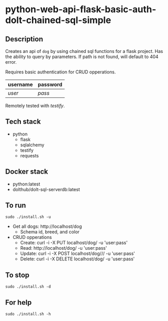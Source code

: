 # python-web-api-flask-basic-auth-dolt-chained-sql-simple

## Description
Creates an api of `dog` by using chained sql functions for a flask project.
Has the ability to query by parameters.
If path is not found, will default to 404 error.

Requires basic authentication for CRUD opperations.

| username | password |
| ------- | -------- |
| *user* | *pass* |

Remotely tested with *testify*.

## Tech stack
- python
  - flask
  - sqlalchemy
  - testify
  - requests

## Docker stack
- python:latest
- dolthub/dolt-sql-serverdb:latest

## To run
`sudo ./install.sh -u`
- Get all dogs: http://localhost/dog
  - Schema id, breed, and color
- CRUD opperations
  - Create: curl -i -X PUT localhost/dog/<id>  -u 'user:pass'
  - Read: http://localhost/dog/<id> -u 'user:pass'
  - Update: curl -i -X POST localhost/dog/<id>/<breed>/<color>  -u 'user:pass'
  - Delete: curl -i -X DELETE localhost/dog/<id>  -u 'user:pass'

## To stop
`sudo ./install.sh -d`

## For help
`sudo ./install.sh -h`

